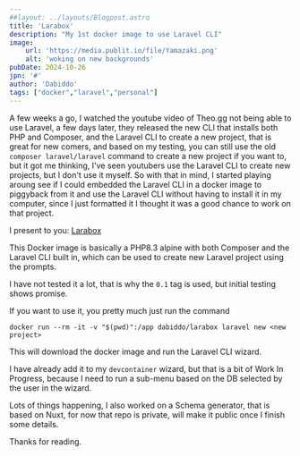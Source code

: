 ```yaml
---
##layout: ../layouts/Blogpost.astro
title: 'Larabox'
description: "My 1st docker image to use Laravel CLI"
image:
    url: 'https://media.publit.io/file/Yamazaki.png' 
    alt: 'woking on new backgrounds'
pubDate: 2024-10-26
jpn: '#'
author: 'Dabiddo'
tags: ["docker","laravel","personal"]
---
```


A few weeks a go, I watched the youtube video of Theo.gg not being able to use Laravel, a few days later, they  released the new CLI that installs both PHP and Composer, and the Laravel CLI to create a new project, that is great for new comers, and based on my testing, you can still use the old `composer laravel/laravel` command to create a new project if you want to, but it got me thinking, I've seen youtubers use the Laravel CLI to create new projects, but I don't use it myself.
So with that in mind, I started playing aroung see if I could embedded the Laravel CLI in a docker image to piggyback from it and use the Laravel CLI without having to install it in my computer, since I just formatted it I thought it was a good chance to work on that project.

I present to you: [Larabox](https://hub.docker.com/r/dabiddo/larabox)

This Docker image is basically a PHP8.3 alpine with both Composer and the Laravel CLI built in, which can be used to create new Laravel project using the prompts.

I have not tested it a lot, that is why the `0.1` tag is used, but initial testing shows promise.

If you want to use it, you pretty much just run the command 

`docker run --rm -it -v "$(pwd)":/app dabiddo/larabox laravel new <new project>`

This will download the docker image and run the Laravel CLI wizard.

I have already add it to my `devcontainer` wizard, but that is a bit of Work In Progress, because I need to run a sub-menu based on the DB selected by the user in the wizard.

Lots of things happening, I also worked on a Schema generator, that is based on Nuxt, for now that repo is private, will make it public once I finish some details.

Thanks for reading.